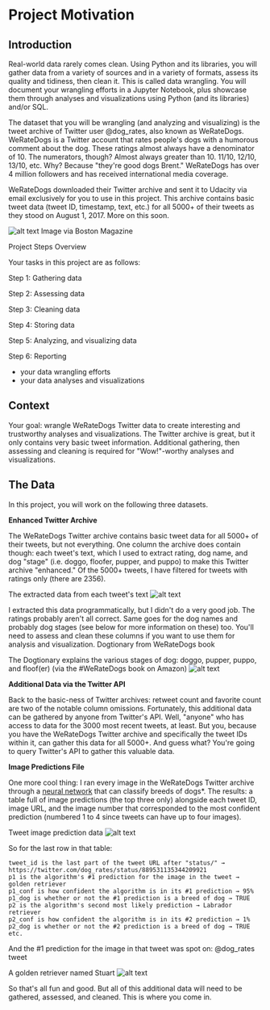 # Project Motivation

## Introduction

Real-world data rarely comes clean. Using Python and its libraries, you will gather data from a variety of sources and in a variety of formats, assess its quality and tidiness, then clean it. This is called data wrangling. You will document your wrangling efforts in a Jupyter Notebook, plus showcase them through analyses and visualizations using Python (and its libraries) and/or SQL.

The dataset that you will be wrangling (and analyzing and visualizing) is the tweet archive of Twitter user @dog_rates, also known as WeRateDogs. WeRateDogs is a Twitter account that rates people's dogs with a humorous comment about the dog. These ratings almost always have a denominator of 10. The numerators, though? Almost always greater than 10. 11/10, 12/10, 13/10, etc. Why? Because "they're good dogs Brent." WeRateDogs has over 4 million followers and has received international media coverage.

WeRateDogs downloaded their Twitter archive and sent it to Udacity via email exclusively for you to use in this project. This archive contains basic tweet data (tweet ID, timestamp, text, etc.) for all 5000+ of their tweets as they stood on August 1, 2017. More on this soon.

![alt text](https://video.udacity-data.com/topher/2017/October/59dd378f_dog-rates-social/dog-rates-social.jpg)
Image via Boston Magazine


Project Steps Overview

Your tasks in this project are as follows:

Step 1: Gathering data

Step 2: Assessing data

Step 3: Cleaning data

Step 4: Storing data

Step 5: Analyzing, and visualizing data

Step 6: Reporting

- your data wrangling efforts
- your data analyses and visualizations


## Context

Your goal: wrangle WeRateDogs Twitter data to create interesting and trustworthy analyses and visualizations. The Twitter archive is great, but it only contains very basic tweet information. Additional gathering, then assessing and cleaning is required for "Wow!"-worthy analyses and visualizations.

## The Data

In this project, you will work on the following three datasets.

**Enhanced Twitter Archive**

The WeRateDogs Twitter archive contains basic tweet data for all 5000+ of their tweets, but not everything. One column the archive does contain though: each tweet's text, which I used to extract rating, dog name, and dog "stage" (i.e. doggo, floofer, pupper, and puppo) to make this Twitter archive "enhanced." Of the 5000+ tweets, I have filtered for tweets with ratings only (there are 2356).

The extracted data from each tweet's text
![alt text](https://video.udacity-data.com/topher/2017/October/59dd4791_screenshot-2017-10-10-18.19.36/screenshot-2017-10-10-18.19.36.png)


I extracted this data programmatically, but I didn't do a very good job. The ratings probably aren't all correct. Same goes for the dog names and probably dog stages (see below for more information on these) too. You'll need to assess and clean these columns if you want to use them for analysis and visualization.
Dogtionary from WeRateDogs book

The Dogtionary explains the various stages of dog: doggo, pupper, puppo, and floof(er) (via the #WeRateDogs book on Amazon)
![alt text](https://video.udacity-data.com/topher/2017/October/59e04ceb_dogtionary-combined/dogtionary-combined.png)


**Additional Data via the Twitter API**

Back to the basic-ness of Twitter archives: retweet count and favorite count are two of the notable column omissions. Fortunately, this additional data can be gathered by anyone from Twitter's API. Well, "anyone" who has access to data for the 3000 most recent tweets, at least. But you, because you have the WeRateDogs Twitter archive and specifically the tweet IDs within it, can gather this data for all 5000+. And guess what? You're going to query Twitter's API to gather this valuable data.


**Image Predictions File**

One more cool thing: I ran every image in the WeRateDogs Twitter archive through a [neural network](https://www.youtube.com/watch?v=2-Ol7ZB0MmU) that can classify breeds of dogs*. The results: a table full of image predictions (the top three only) alongside each tweet ID, image URL, and the image number that corresponded to the most confident prediction (numbered 1 to 4 since tweets can have up to four images).

Tweet image prediction data
![alt text](https://video.udacity-data.com/topher/2017/October/59dd4d2c_screenshot-2017-10-10-18.43.41/screenshot-2017-10-10-18.43.41.png)


So for the last row in that table:

    tweet_id is the last part of the tweet URL after "status/" → https://twitter.com/dog_rates/status/889531135344209921
    p1 is the algorithm's #1 prediction for the image in the tweet → golden retriever
    p1_conf is how confident the algorithm is in its #1 prediction → 95%
    p1_dog is whether or not the #1 prediction is a breed of dog → TRUE
    p2 is the algorithm's second most likely prediction → Labrador retriever
    p2_conf is how confident the algorithm is in its #2 prediction → 1%
    p2_dog is whether or not the #2 prediction is a breed of dog → TRUE
    etc.

And the #1 prediction for the image in that tweet was spot on:
@dog_rates tweet

A golden retriever named Stuart
![alt text](https://video.udacity-data.com/topher/2017/October/59dd4e05_dog-pred/dog-pred.png)

So that's all fun and good. But all of this additional data will need to be gathered, assessed, and cleaned. This is where you come in.

